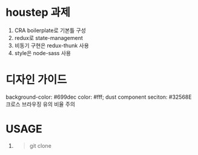 # houstep 과제 

1.  CRA boilerplate로 기본틀 구성
2. redux로 state-management
3. 비동기 구현은 redux-thunk 사용
4. style은 node-sass 사용

#  디자인 가이드 

background-color: #699dec
color: #fff;
dust component seciton: #32568E 
크로스 브라우징 유의
비율 주의

# USAGE 

1. > git clone 